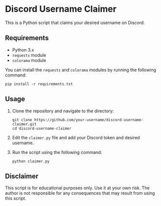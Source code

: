 # Discord Username Claimer

This is a Python script that claims your desired username on Discord.

## Requirements

* Python 3.x
* `requests` module
* `colorama` module

You can install the `requests` and `colorama` modules by running the following command:

```
pip install -r requirements.txt
```

## Usage

1. Clone the repository and navigate to the directory:

   ```
   git clone https://github.com/your-username/discord-username-claimer.git
   cd discord-username-claimer
   ```

2. Edit the `claimer.py` file and add your Discord token and desired username.

3. Run the script using the following command:

   ```
   python claimer.py
   ```

## Disclaimer

This script is for educational purposes only. Use it at your own risk. The author is not responsible for any consequences that may result from using this script.
